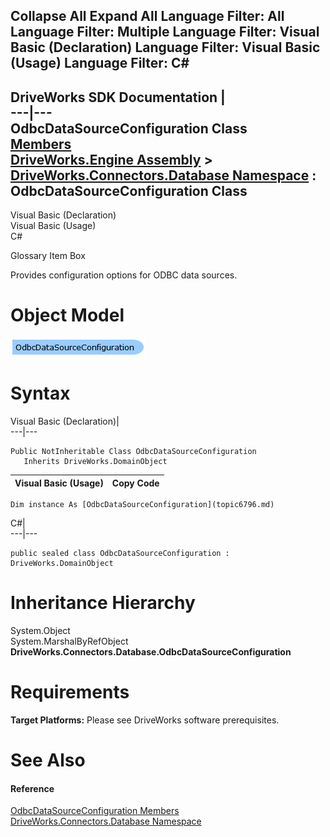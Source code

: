 Collapse All Expand All Language Filter: All  Language Filter: Multiple  Language Filter: Visual Basic (Declaration) Language Filter: Visual Basic (Usage) Language Filter: C#  
---  
DriveWorks SDK Documentation  |   
---|---  
OdbcDataSourceConfiguration Class   
[Members](topic6797.md)   
[DriveWorks.Engine Assembly](topic2156.md) > [DriveWorks.Connectors.Database Namespace](topic6754.md) : OdbcDataSourceConfiguration Class  
---  
  
Visual Basic (Declaration)    
Visual Basic (Usage)    
C# 

Glossary Item Box

Provides configuration options for ODBC data sources. 

# Object Model

![](dotnetdiagramimages/image358.png)

# Syntax

Visual Basic (Declaration)|   
---|---  
      
    
    Public NotInheritable Class OdbcDataSourceConfiguration 
       Inherits DriveWorks.DomainObject  
  
Visual Basic (Usage)| Copy Code  
---|---  
      
    
    Dim instance As [OdbcDataSourceConfiguration](topic6796.md)  
  
C#|   
---|---  
      
    
    public sealed class OdbcDataSourceConfiguration : DriveWorks.DomainObject   
  
# Inheritance Hierarchy

System.Object  
System.MarshalByRefObject  
**DriveWorks.Connectors.Database.OdbcDataSourceConfiguration**  


# Requirements

**Target Platforms:** Please see DriveWorks software prerequisites.

# See Also

#### Reference

[OdbcDataSourceConfiguration Members](topic6797.md)   
[DriveWorks.Connectors.Database Namespace](topic6754.md)


